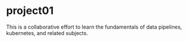 # project01
This is a collaborative effort to learn the fundamentals of data pipelines, kubernetes, and related subjects.
